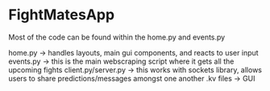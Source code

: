 # FightMatesApp

Most of the code can be found within the home.py and events.py

home.py -> handles layouts, main gui components, and reacts to user input
events.py -> this is the main webscraping script where it gets all the upcoming fights
client.py/server.py -> this works with sockets library, allows users to share predictions/messages amongst one another
.kv files -> GUI
